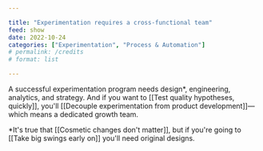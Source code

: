 ```yaml
---

title: "Experimentation requires a cross-functional team"
feed: show
date: 2022-10-24
categories: ["Experimentation", "Process & Automation"]
# permalink: /credits
# format: list

---
```


A successful experimentation program needs design*, engineering, analytics, and strategy. And if you want to [[Test quality hypotheses, quickly]], you'll [[Decouple experimentation from product development]]—which means a dedicated growth team.

\*It's true that [[Cosmetic changes don't matter]], but if you're going to [[Take big swings early on]] you'll need original designs.